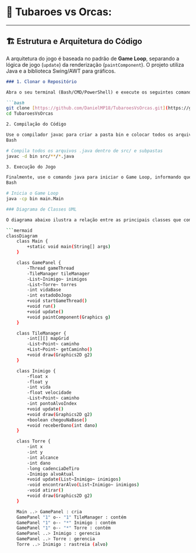 # 🦈 Tubaroes vs Orcas:
---

## 🏗️ Estrutura e Arquitetura do Código

A arquitetura do jogo é baseada no padrão de **Game Loop**, separando a lógica de jogo (`update`) da renderização (`paintComponent`). O projeto utiliza Java e a biblioteca Swing/AWT para gráficos.

```markdown
### 1. Clonar o Repositório

Abra o seu terminal (Bash/CMD/PowerShell) e execute os seguintes comandos para baixar o código e entrar no diretório:

```bash
git clone [https://github.com/DanielMP18/TubaroesVsOrcas.git](https://github.com/DanielMP18/TubaroesVsOrcas.git)
cd TubaroesVsOrcas

2. Compilação do Código

Use o compilador javac para criar a pasta bin e colocar todos os arquivos de bytecode (.class) nela:
Bash

# Compila todos os arquivos .java dentro de src/ e subpastas
javac -d bin src/**/*.java

3. Execução do Jogo

Finalmente, use o comando java para iniciar o Game Loop, informando que a classe principal (main.Main) está disponível no classpath (-cp) da pasta bin:
Bash

# Inicia o Game Loop
java -cp bin main.Main

### Diagrama de Classes UML

O diagrama abaixo ilustra a relação entre as principais classes que compõem a estrutura central do jogo.

```mermaid
classDiagram
    class Main {
        +static void main(String[] args)
    }

    class GamePanel {
        -Thread gameThread
        -TileManager tileManager
        -List~Inimigo~ inimigos
        -List~Torre~ torres
        -int vidaBase
        -int estadoDoJogo
        +void startGameThread()
        +void run()
        +void update()
        +void paintComponent(Graphics g)
    }

    class TileManager {
        -int[][] mapGrid
        -List~Point~ caminho
        +List~Point~ getCaminho()
        +void draw(Graphics2D g2)
    }

    class Inimigo {
        -float x
        -float y
        -int vida
        -float velocidade
        -List~Point~ caminho
        -int pontoAlvoIndex
        +void update()
        +void draw(Graphics2D g2)
        +boolean chegouNaBase()
        +void receberDano(int dano)
    }

    class Torre {
        -int x
        -int y
        -int alcance
        -int dano
        -long cadenciaDeTiro
        -Inimigo alvoAtual
        +void update(List~Inimigo~ inimigos)
        -void encontrarAlvo(List~Inimigo~ inimigos)
        -void atirar()
        +void draw(Graphics2D g2)
    }

    Main ..> GamePanel : cria
    GamePanel "1" o-- "1" TileManager : contém
    GamePanel "1" o-- "*" Inimigo : contém
    GamePanel "1" o-- "*" Torre : contém
    GamePanel ..> Inimigo : gerencia
    GamePanel ..> Torre : gerencia
    Torre ..> Inimigo : rastreia (alvo)
